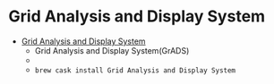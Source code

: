 # Grid Analysis and Display System
- [Grid Analysis and Display System](http://cola.gmu.edu/grads/grads.php)
  -  Grid Analysis and Display System(GrADS)
  - 
  - `brew cask install Grid Analysis and Display System`

